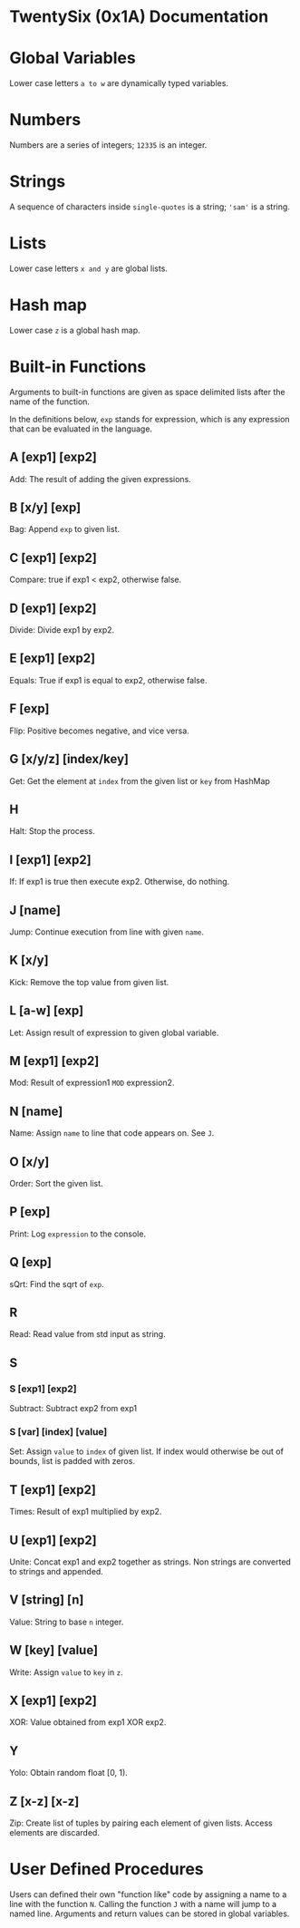 # TwentySix (0x1A) Documentation

# Global Variables
Lower case letters `a to w` are dynamically typed variables.

# Numbers
Numbers are a series of integers; `12335` is an integer.

# Strings
A sequence of characters inside `single-quotes` is a string; `'sam'` is a string.

# Lists
Lower case letters `x and y` are global lists.

# Hash map
Lower case `z` is a global hash map.

# Built-in Functions

Arguments to built-in functions are given as space delimited lists after the name of the function.

In the definitions below, `exp` stands for expression, which is any expression that can be evaluated in the language.

## A [exp1] [exp2]
Add: The result of adding the given expressions.

## B [x/y] [exp]
Bag: Append `exp` to given list.

## C [exp1] [exp2]
Compare: true if exp1 < exp2, otherwise false.

## D [exp1] [exp2]
Divide: Divide exp1 by exp2.

## E [exp1] [exp2]
Equals: True if exp1 is equal to exp2, otherwise false.

## F [exp]
Flip: Positive becomes negative, and vice versa.

## G [x/y/z] [index/key]
Get: Get the element at `index` from the given list or `key` from HashMap

## H
Halt: Stop the process.

## I [exp1] [exp2]
If: If exp1 is true then execute exp2. Otherwise, do nothing.

## J [name]
Jump: Continue execution from line with given `name`.

## K [x/y]
Kick: Remove the top value from given list.

## L [a-w] [exp]
Let: Assign result of expression to given global variable.

## M [exp1] [exp2]
Mod: Result of expression1 `MOD` expression2.

## N [name]
Name: Assign `name` to line that code appears on. See `J`.

## O [x/y]
Order: Sort the given list.

## P [exp]
Print: Log `expression` to the console.

## Q [exp]
sQrt: Find the sqrt of `exp`.

## R
Read: Read value from std input as string.

## S

  ### S [exp1] [exp2]
  Subtract: Subtract exp2 from exp1

  ### S [var] [index] [value]
  Set: Assign `value` to `index` of given list. If index would otherwise be out of bounds, list is padded with zeros.

## T [exp1] [exp2]
Times: Result of exp1 multiplied by exp2.

## U [exp1] [exp2]
Unite: Concat exp1 and exp2 together as strings. Non strings are converted to strings and appended.

## V [string] [n]
Value: String to base `n` integer.

## W [key] [value]
Write: Assign `value` to `key` in `z`.

## X [exp1] [exp2]
XOR: Value obtained from exp1 XOR exp2.

## Y
Yolo: Obtain random float [0, 1).

## Z [x-z] [x-z]
Zip: Create list of tuples by pairing each element of given lists. Access elements are discarded.

# User Defined Procedures

Users can defined their own "function like" code by assigning a name to a line with the function `N`. Calling the function `J` with a name will jump to a named line. Arguments and return values can be stored in global variables.
